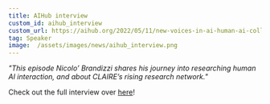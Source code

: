 ```yaml
---
title: AIHub interview
custom_id: aihub_interview
custom_url: https://aihub.org/2022/05/11/new-voices-in-ai-human-ai-collaboration/
tag: Speaker
image:  /assets/images/news/aihub_interview.png
---
```

*"This episode Nicolo’ Brandizzi shares his journey into researching human AI interaction, and about CLAIRE’s rising research network."*

Check out the full interview over [here]( https://aihub.org/2022/05/11/new-voices-in-ai-human-ai-collaboration/)!
